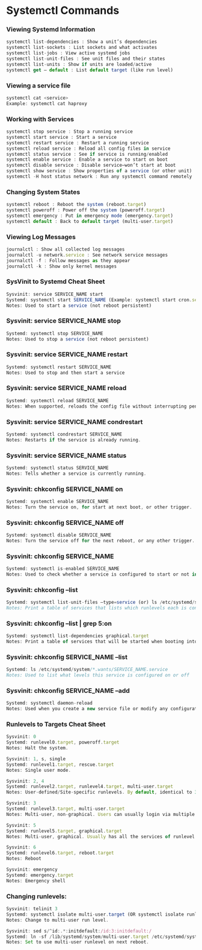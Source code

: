 # Systemctl Commands
### Viewing Systemd Information
```javascript
systemctl list-dependencies : Show a unit’s dependencies
systemctl list-sockets : List sockets and what activates
systemctl list-jobs : View active systemd jobs
systemctl list-unit-files : See unit files and their states
systemctl list-units : Show if units are loaded/active
systemctl get – default : List default target (like run level)
```

### Viewing a service file
```javascript
systemctl cat <service>
Example: systemctl cat haproxy
```
### Working with Services
```javascript
systemctl stop service : Stop a running service
systemctl start service : Start a service
systemctl restart service : Restart a running service
systemctl reload service : Reload all config files in service
systemctl status service : See if service is running/enabled
systemctl enable service : Enable a service to start on boot
systemctl disable service : Disable service–won’t start at boot
systemctl show service : Show properties of a service (or other unit)
systemctl -H host status network : Run any systemctl command remotely
```
### Changing System States
```javascript
systemctl reboot : Reboot the system (reboot.target)
systemctl poweroff : Power off the system (poweroff.target)
systemctl emergency : Put in emergency mode (emergency.target)
systemctl default : Back to default target (multi-user.target)
```
### Viewing Log Messages
```javascript
journalctl : Show all collected log messages
journalctl -u network.service : See network service messages
journalctl -f : Follow messages as they appear
journalctl -k : Show only kernel messages
```
### SysVinit to Systemd Cheat Sheet
```javascript
Sysvinit: service SERVICE_NAME start
Systemd: systemctl start SERVICE_NAME (Example: systemctl start cron.service)
Notes: Used to start a service (not reboot persistent)
```
### Sysvinit: service SERVICE_NAME stop
```javascript
Systemd: systemctl stop SERVICE_NAME
Notes: Used to stop a service (not reboot persistent)
```
### Sysvinit: service SERVICE_NAME restart
```javascript
Systemd: systemctl restart SERVICE_NAME
Notes: Used to stop and then start a service
```
### Sysvinit: service SERVICE_NAME reload
```javascript
Systemd: systemctl reload SERVICE_NAME
Notes: When supported, reloads the config file without interrupting pending operations.
```
### Sysvinit: service SERVICE_NAME condrestart
```javascript
Systemd: systemctl condrestart SERVICE_NAME
Notes: Restarts if the service is already running.
```
### Sysvinit: service SERVICE_NAME status
```javascript
Systemd: systemctl status SERVICE_NAME
Notes: Tells whether a service is currently running.
```
### Sysvinit: chkconfig SERVICE_NAME on
```javascript
Systemd: systemctl enable SERVICE_NAME
Notes: Turn the service on, for start at next boot, or other trigger.
```
### Sysvinit: chkconfig SERVICE_NAME off
```javascript
Systemd: systemctl disable SERVICE_NAME
Notes: Turn the service off for the next reboot, or any other trigger.
```
### Sysvinit: chkconfig SERVICE_NAME
```javascript
Systemd: systemctl is-enabled SERVICE_NAME
Notes: Used to check whether a service is configured to start or not in the current environment.
```
### Sysvinit: chkconfig –list
```javascript
Systemd: systemctl list-unit-files –type=service (or) ls /etc/systemd/system/*.wants/
Notes: Print a table of services that lists which runlevels each is configured on or off
```
### Sysvinit: chkconfig –list | grep 5:on
```javascript
Systemd: systemctl list-dependencies graphical.target
Notes: Print a table of services that will be started when booting into graphical mode
```
### Sysvinit: chkconfig SERVICE_NAME –list
```javascript
Systemd: ls /etc/systemd/system/*.wants/SERVICE_NAME.service
Notes: Used to list what levels this service is configured on or off
```
### Sysvinit: chkconfig SERVICE_NAME –add
```javascript
Systemd: systemctl daemon-reload
Notes: Used when you create a new service file or modify any configuration
```
### Runlevels to Targets Cheat Sheet
```javascript
Sysvinit: 0
Systemd: runlevel0.target, poweroff.target
Notes: Halt the system.

Sysvinit: 1, s, single
Systemd: runlevel1.target, rescue.target
Notes: Single user mode.

Sysvinit: 2, 4
Systemd: runlevel2.target, runlevel4.target, multi-user.target
Notes: User-defined/Site-specific runlevels. By default, identical to 3.

Sysvinit: 3
Systemd: runlevel3.target, multi-user.target
Notes: Multi-user, non-graphical. Users can usually login via multiple consoles or via the network.

Sysvinit: 5
Systemd: runlevel5.target, graphical.target
Notes: Multi-user, graphical. Usually has all the services of runlevel 3 plus a graphical login.

Sysvinit: 6
Systemd: runlevel6.target, reboot.target
Notes: Reboot

Sysvinit: emergency
Systemd: emergency.target
Notes: Emergency shell
```
### Changing runlevels:
```javascript
Sysvinit: telinit 3
Systemd: systemctl isolate multi-user.target (OR systemctl isolate runlevel3.target OR telinit 3)
Notes: Change to multi-user run level.

Sysvinit: sed s/^id:.*:initdefault:/id:3:initdefault:/
Systemd: ln -sf /lib/systemd/system/multi-user.target /etc/systemd/system/default.target
Notes: Set to use multi-user runlevel on next reboot.
```
